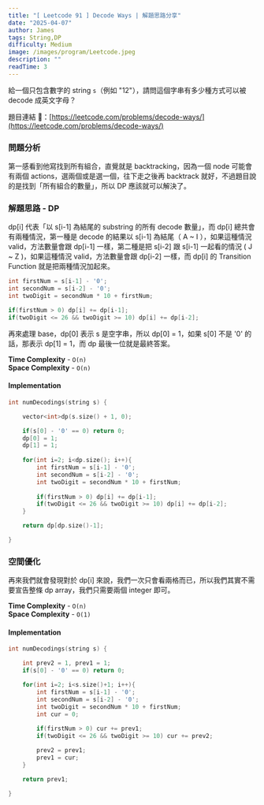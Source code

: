 ```yaml
---
title: "[ Leetcode 91 ] Decode Ways | 解題思路分享"
date: "2025-04-07"
author: James
tags: String,DP
difficulty: Medium
image: /images/program/Leetcode.jpeg
description: ""
readTime: 3
---
```


給一個只包含數字的 string `s`（例如 "12"），請問這個字串有多少種方式可以被 decode 成英文字母？

題目連結 🔗：[https://leetcode.com/problems/decode-ways/](https://leetcode.com/problems/decode-ways/)

### **問題分析**

第一感看到他寫找到所有組合，直覺就是 backtracking，因為一個 node 可能會有兩個 actions，選兩個或是選一個，往下走之後再 backtrack 就好，不過題目說的是找到「所有組合的數量」，所以 DP 應該就可以解決了。

### **解題思路 - DP**

dp[i] 代表「以 s[i-1] 為結尾的 substring 的所有 decode 數量」，而 dp[i] 總共會有兩種情況，第一種是 decode 的結果以 s[i-1] 為結尾（ A ~ I ），如果這種情況 valid，方法數量會跟 dp[i-1] 一樣，第二種是把 s[i-2] 跟 s[i-1] 一起看的情況 ( J ~ Z )，如果這種情況 valid，方法數量會跟 dp[i-2] 一樣，而 dp[i] 的 Transition Function 就是把兩種情況加起來。

```cpp
int firstNum = s[i-1] - '0';
int secondNum = s[i-2] - '0';
int twoDigit = secondNum * 10 + firstNum;

if(firstNum > 0) dp[i] += dp[i-1];
if(twoDigit <= 26 && twoDigit >= 10) dp[i] += dp[i-2];
```

再來處理 base，dp[0] 表示 s 是空字串，所以 dp[0] = 1，如果 s[0] 不是 '0' 的話，那表示 dp[1] = 1，而 dp 最後一位就是最終答案。

**Time Complexity** - `O(n)`<br>
**Space Complexity** - `O(n)`

#### **Implementation**

```cpp
int numDecodings(string s) {

    vector<int>dp(s.size() + 1, 0);

    if(s[0] - '0' == 0) return 0; 
    dp[0] = 1;
    dp[1] = 1;
    
    for(int i=2; i<dp.size(); i++){
        int firstNum = s[i-1] - '0';
        int secondNum = s[i-2] - '0';
        int twoDigit = secondNum * 10 + firstNum;
        
        if(firstNum > 0) dp[i] += dp[i-1];
        if(twoDigit <= 26 && twoDigit >= 10) dp[i] += dp[i-2];
    }

    return dp[dp.size()-1];

}
```

### **空間優化**

再來我們就會發現對於 dp[i] 來說，我們一次只會看兩格而已，所以我們其實不需要宣告整條 dp array，我們只需要兩個 integer 即可。

**Time Complexity** - `O(n)`<br>
**Space Complexity** - `O(1)`

#### **Implementation**

```cpp
int numDecodings(string s) {

    int prev2 = 1, prev1 = 1;
    if(s[0] - '0' == 0) return 0; 

    for(int i=2; i<s.size()+1; i++){
        int firstNum = s[i-1] - '0';
        int secondNum = s[i-2] - '0';
        int twoDigit = secondNum * 10 + firstNum;
        int cur = 0;
        
        if(firstNum > 0) cur += prev1;
        if(twoDigit <= 26 && twoDigit >= 10) cur += prev2;

        prev2 = prev1;
        prev1 = cur;
    }

    return prev1;

}
```
